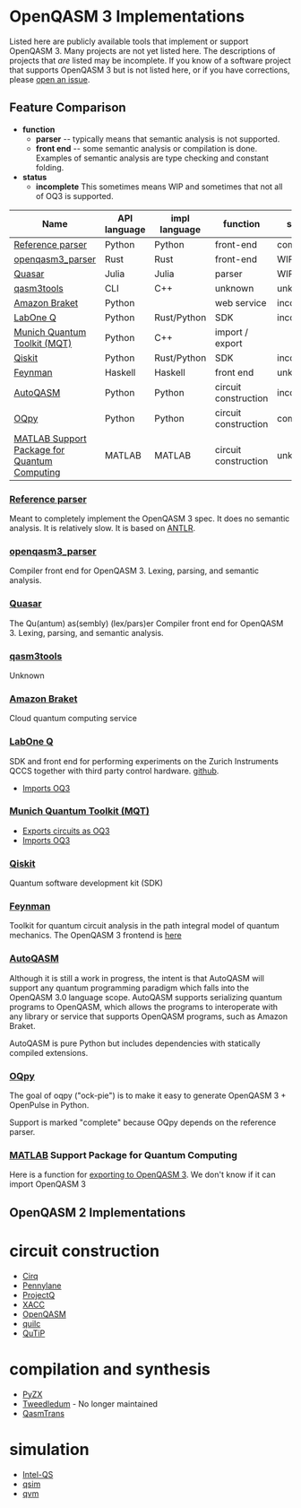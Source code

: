 <!-- Copyright Contributors to the Qiskit project. -->
# OpenQASM 3 Implementations

Listed here are publicly available tools that implement or support OpenQASM 3.
Many projects are not yet listed here. The descriptions of projects that *are* listed
may be incomplete.
If you know of a software project that supports OpenQASM 3 but is not listed here, or if
you have corrections, please
[open an issue](https://github.com/openqasm/openqasm/issues?q=sort%3Aupdated-desc+is%3Aissue+is%3Aopen).

## Feature Comparison

* **function**
    * **parser** -- typically means that semantic analysis is not supported.
    * **front end** -- some semantic analysis or compilation is done.
      Examples of semantic analysis are type checking and constant folding.
* **status**
    * **incomplete** This sometimes means WIP and sometimes that not all of OQ3 is supported.

| Name                                                        | API language | impl language | function             | status     | license |
|-------------------------------------------------------------|--------------|---------------|----------------------|------------|---------|
| [Reference parser](#reference-parser)                       | Python       | Python        | front-end            | complete   | OSS     |
| [openqasm3_parser](#openqasm3_parser)                       | Rust         | Rust          | front-end            | WIP        | OSS     |
| [Quasar](#quasar)                                           | Julia        | Julia         | parser               | WIP        | OSS     |
| [qasm3tools](#qasm3tools)                                   | CLI          | C++           | unknown              | unknown    | OSS     |
| [Amazon Braket](#amazon-braket)                             | Python       |               | web service          | incomplete |         |
| [LabOne Q](#labone-q)                                       | Python       | Rust/Python   | SDK                  | incomplete | OSS     |
| [Munich Quantum Toolkit (MQT)](#munich-quantum-toolkit-mqt) | Python       | C++           | import / export      |            | OSS     |
| [Qiskit](#qiskit)                                           | Python       | Rust/Python   | SDK                  | incomplete | OSS     |
| [Feynman](#feynman)                                         | Haskell      | Haskell       | front end            | unknown    | OSS     |
| [AutoQASM](#autoqasm)                                       | Python       | Python        | circuit construction | incomplete | OSS     |
| [OQpy](#oqpy)                                               | Python       | Python        | circuit construction | complete   | OSS     |
| [MATLAB Support Package for Quantum Computing](#matlab)     | MATLAB       | MATLAB        | circuit construction | unknown    | unknown |

### [Reference parser](https://github.com/openqasm/openqasm/tree/main/source/openqasm)

Meant to completely implement the OpenQASM 3 spec. It does no semantic analysis. It is relatively slow.
It is based on [ANTLR](https://www.antlr.org/).

### [openqasm3_parser](https://github.com/Qiskit/openqasm3_parser)
Compiler front end for OpenQASM 3. Lexing, parsing, and semantic analysis.

### [Quasar](https://github.com/kshyatt-aws/Quasar.jl)
The Qu(antum) as(sembly) (lex/pars)er
Compiler front end for OpenQASM 3. Lexing, parsing, and semantic analysis.

### [qasm3tools](https://github.com/softwareQinc/qasm3tools)
Unknown

### [Amazon Braket](https://docs.aws.amazon.com/braket/latest/developerguide/braket-openqasm.html)
Cloud quantum computing service

### [LabOne Q](https://www.zhinst.com/americas/en/quantum-computing-systems/labone-q)
SDK and front end for performing experiments on the Zurich Instruments QCCS together with third party control hardware.
[github](https://github.com/zhinst/laboneq).
* [Imports OQ3](https://docs.zhinst.com/labone_q_user_manual/core/reference/openqasm3.html)

### [Munich Quantum Toolkit (MQT)](https://mqt.readthedocs.org)
* [Exports circuits as OQ3](https://mqt.readthedocs.io/projects/core/en/latest/quickstart.html)
* [Imports OQ3](https://mqt.readthedocs.io/projects/core/en/latest/api/mqt/core/index.html#mqt.core.load)

### [Qiskit](https://github.com/qiskit)
Quantum software development kit (SDK)

### [Feynman](https://github.com/meamy/feynman)
Toolkit for quantum circuit analysis in the path integral model of quantum mechanics.
The OpenQASM 3 frontend is [here](https://github.com/meamy/feynman/tree/master/src/Feynman/Frontend/OpenQASM3)

### [AutoQASM](https://github.com/amazon-braket/autoqasm)
Although it is still a work in progress, the intent is that AutoQASM will support any
quantum programming paradigm which falls into the OpenQASM 3.0 language scope. AutoQASM
supports serializing quantum programs to OpenQASM, which allows the programs to interoperate
with any library or service that supports OpenQASM programs, such as Amazon Braket.

AutoQASM is pure Python but includes dependencies with statically compiled extensions.

### [OQpy](https://github.com/openqasm/oqpy)
The goal of oqpy ("ock-pie") is to make it easy to generate OpenQASM 3 + OpenPulse in Python.

Support is marked "complete" because OQpy depends on the reference parser.

### [MATLAB](https://www.mathworks.com/products/quantum-computing.html) Support Package for Quantum Computing

Here is a function for [exporting to OpenQASM 3](https://www.mathworks.com/help/matlab/ref/quantumcircuit.generateqasm.html).
We don't know if it can import OpenQASM 3

## OpenQASM 2 Implementations

# circuit construction

* [Cirq](https://github.com/quantumlib/cirq)
* [Pennylane](https://pennylane.ai/)
* [ProjectQ](https://github.com/ProjectQ-Framework/ProjectQ)
* [XACC](https://github.com/eclipse-xacc/xacc)
* [OpenQASM](https://github.com/QuantumBFS/OpenQASM.jl)
* [quilc](https://github.com/quil-lang/quilc)
* [QuTiP](https://github.com/qutip/qutip-qip)

# compilation and synthesis

* [PyZX](https://github.com/zxcalc/pyzx)
* [Tweedledum](https://github.com/boschmitt/tweedledum) - No longer maintained
* [QasmTrans](https://github.com/pnnl/qasmtrans)

# simulation

* [Intel-QS](https://github.com/intel/intel-qs)
* [qsim](https://github.com/quantumlib/qsim)
* [qvm](https://github.com/quil-lang/qvm)

<!--  LocalWords:  Qiskit OpenQASM 3Aissue 3Aopen impl OSS openqasm3 WIP CLI Qu 3Aissue OQ3
<!--  LocalWords:  qasm3tools Braket braket qiskit SDK ANTLR Lexing antum lex 3Aopen LabOne
<!--  LocalWords:  sembly QASM AST BNF  labone MQT munich mqt feynman AutoQASM autoqasm
<!--  LocalWords:  OQpy oqpy QCCS github frontend ock OpenPulse  -->
